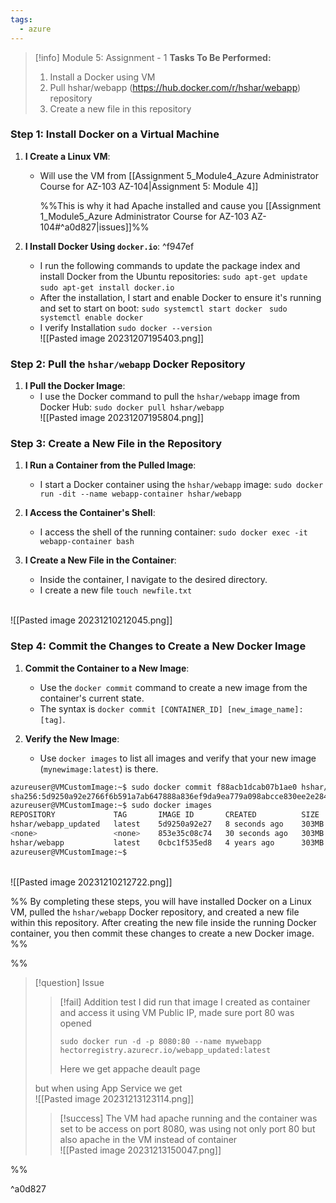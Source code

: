 ```yaml
---
tags:
  - azure
---
```

> [!info] Module 5: Assignment - 1
> **Tasks To Be Performed:** 
> 1. Install a Docker using VM 
> 2. Pull hshar/webapp (https://hub.docker.com/r/hshar/webapp) repository 
> 3. Create a new file in this repository


### Step 1: Install Docker on a Virtual Machine

1. **I Create a Linux VM**:
    
    - Will use the VM from [[Assignment 5_Module4_Azure Administrator Course for AZ-103 AZ-104|Assignment 5: Module 4]] 
      
      %%This is why it had Apache installed and cause you [[Assignment 1_Module5_Azure Administrator Course for AZ-103 AZ-104#^a0d827|issues]]%%
1. **I Install Docker Using `docker.io`**: ^f947ef
    - I run the following commands to update the package index and install Docker from the Ubuntu repositories:
      `sudo apt-get update`
      `sudo apt-get install docker.io`
    - After the installation, I start and enable Docker to ensure it's running and set to start on boot:
      `sudo systemctl start docker `
      `sudo systemctl enable docker`
    - I verify Installation
      `sudo docker --version`
      <br>![[Pasted image 20231207195403.png]]

### Step 2: Pull the `hshar/webapp` Docker Repository

1. **I Pull the Docker Image**:
    - I use the Docker command to pull the `hshar/webapp` image from Docker Hub:
      `sudo docker pull hshar/webapp`
      <br>![[Pasted image 20231207195804.png]]

### Step 3: Create a New File in the Repository

1. **I Run a Container from the Pulled Image**:
    
    - I start a Docker container using the `hshar/webapp` image:
      `sudo docker run -dit --name webapp-container hshar/webapp`
  
2. **I Access the Container's Shell**:
    
    - I access the shell of the running container:
      `sudo docker exec -it webapp-container bash`
  
3. **I Create a New File in the Container**:
    
    - Inside the container, I navigate to the desired directory.
    - I create a new file `touch newfile.txt`  

<br>![[Pasted image 20231210212045.png]]
### Step 4: Commit the Changes to Create a New Docker Image

1. **Commit the Container to a New Image**:
    
    - Use the `docker commit` command to create a new image from the container's current state.
    - The syntax is `docker commit [CONTAINER_ID] [new_image_name]:[tag]`.
2. **Verify the New Image**:
    
    - Use `docker images` to list all images and verify that your new image (`mynewimage:latest`) is there.

```bash
azureuser@VMCustomImage:~$ sudo docker commit f88acb1dcab07b1ae0 hshar/webapp_updated:latest
sha256:5d9250a92e2766f6b591a7ab647888a836ef9da9ea779a098abcce830ee2e284
azureuser@VMCustomImage:~$ sudo docker images
REPOSITORY             TAG       IMAGE ID       CREATED          SIZE
hshar/webapp_updated   latest    5d9250a92e27   8 seconds ago    303MB
<none>                 <none>    853e35c08c74   30 seconds ago   303MB
hshar/webapp           latest    0cbc1f535ed8   4 years ago      303MB
azureuser@VMCustomImage:~$
```

<br>![[Pasted image 20231210212722.png]]

%%
By completing these steps, you will have installed Docker on a Linux VM, pulled the `hshar/webapp` Docker repository, and created a new file within this repository. After creating the new file inside the running Docker container, you then commit these changes to create a new Docker image.
%%

%%

> [!question] Issue
> 
> > [!fail]
> > Addition test I did
> > run that image I created as container and access it using VM Public IP, made sure port 80 was opened
> > ```
> > sudo docker run -d -p 8080:80 --name mywebapp hectorregistry.azurecr.io/webapp_updated:latest
> > ```
> > Here we get appache deault page
> 
> but when using App Service we get
> <br>![[Pasted image 20231213123114.png]]
> 
> 
> > [!success]
> > The VM had apache running and the container was set to be access on port 8080, was using not only port 80 but also apache in the VM instead of container
> > <br>![[Pasted image 20231213150047.png]]
> 

%%

^a0d827

